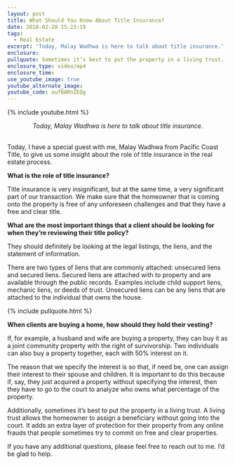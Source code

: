 ```yaml
---
layout: post
title: What Should You Know About Title Insurance?
date: 2018-02-20 15:23:19
tags:
  - Real Estate
excerpt: 'Today, Malay Wadhwa is here to talk about title insurance.'
enclosure:
pullquote: Sometimes it’s best to put the property in a living trust.
enclosure_type: video/mp4
enclosure_time:
use_youtube_image: true
youtube_alternate_image:
youtube_code: auf6ARnZEQg
---
```


{% include youtube.html %}

<center><em>Today, Malay Wadhwa is here to talk about title insurance.</em></center>

<center>&nbsp;</center>

Today, I have a special guest with me, Malay Wadhwa from Pacific Coast Title, to give us some insight about the role of title insurance in the real estate process.

**What is the role of title insurance?**

Title insurance is very insignificant, but at the same time, a very significant part of our transaction. We make sure that the homeowner that is coming onto the property is free of any unforeseen challenges and that they have a free and clear title.

**What are the most important things that a client should be looking for when they’re reviewing their title policy?**

They should definitely be looking at the legal listings, the liens, and the statement of information.

There are two types of liens that are commonly attached: unsecured liens and secured liens. Secured liens are attached with to property and are available through the public records. Examples include child support liens, mechanic liens, or deeds of trust. Unsecured liens can be any liens that are attached to the individual that owns the house.

{% include pullquote.html %}

**When clients are buying a home, how should they hold their vesting?**

If, for example, a husband and wife are buying a property, they can buy it as a joint community property with the right of survivorship. Two individuals can also buy a property together, each with 50% interest on it.&nbsp;

The reason that we specify the interest is so that, if need be, one can assign their interest to their spouse and children. It is important to do this because if, say, they just acquired a property without specifying the interest, then they have to go to the court to analyze who owns what percentage of the property.

Additionally, sometimes it’s best to put the property in a living trust. A living trust allows the homeowner to assign a beneficiary without going into the court. It adds an extra layer of protection for their property from any online frauds that people sometimes try to commit on free and clear properties.

If you have any additional questions, please feel free to reach out to me. I’d be glad to help.